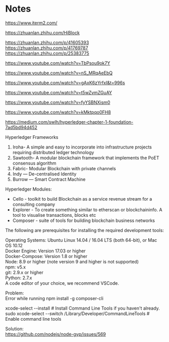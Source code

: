 # Notes

https://www.iterm2.com/

https://zhuanlan.zhihu.com/HiBlock

https://zhuanlan.zhihu.com/p/41605393
https://zhuanlan.zhihu.com/p/41769787
https://zhuanlan.zhihu.com/p/25383775


https://www.youtube.com/watch?v=TbPsou9ok7Y

https://www.youtube.com/watch?v=nS_MRqAeEbQ

https://www.youtube.com/watch?v=gAxK6zYrfxI&t=996s

https://www.youtube.com/watch?v=t5wZvmZGuAY

https://www.youtube.com/watch?v=fyYSBNXism0

https://www.youtube.com/watch?v=kMktpqo0FH8


https://medium.com/swlh/hyperledger-chapter-1-foundation-7ad5bd94d452

Hyperledger Frameworks <br/>
1. Iroha- A simple and easy to incorporate into infrastructure projects requiring distributed ledger technology <br/>
2. Sawtooth- A modular blockchain framework that implements the PoET consensus algorithm <br/>
3. Fabric- Modular Blockchain with private channels <br/>
4. Indy — De-centralised Identity <br/>
5. Burrow — Smart Contract Machine <br/>

Hyperledger Modules: <br/> 
* Cello - toolkit to build Blockchain as a service revenue stream for a consulting company <br/>
* Explorer - To create something similar to etherscan or blockchaininfo. A tool to visualise transactions, blocks etc <br/>
* Composer - suite of tools for building blockchain business networks <br/>

The following are prerequisites for installing the required development tools:

Operating Systems: Ubuntu Linux 14.04 / 16.04 LTS (both 64-bit), or Mac OS 10.12 <br/>
Docker Engine: Version 17.03 or higher <br/>
Docker-Compose: Version 1.8 or higher <br/>
Node: 8.9 or higher (note version 9 and higher is not supported) <br/>
npm: v5.x <br/>
git: 2.9.x or higher <br/>
Python: 2.7.x <br/>
A code editor of your choice, we recommend VSCode.

Problem: <br/>
Error while running npm install -g composer-cli

xcode-select --install # Install Command Line Tools if you haven't already. <br/>
sudo xcode-select --switch /Library/Developer/CommandLineTools # Enable command line tools

Solution: <br/>
https://github.com/nodejs/node-gyp/issues/569

